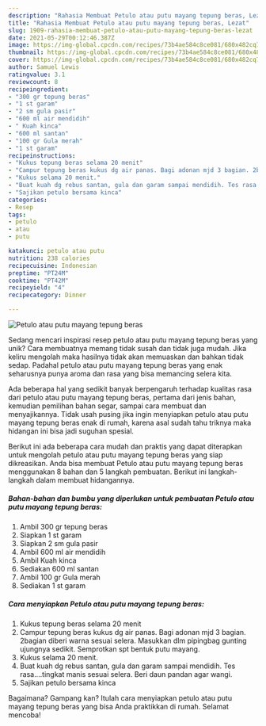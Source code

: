 ```yaml
---
description: "Rahasia Membuat Petulo atau putu mayang tepung beras, Lezat"
title: "Rahasia Membuat Petulo atau putu mayang tepung beras, Lezat"
slug: 1909-rahasia-membuat-petulo-atau-putu-mayang-tepung-beras-lezat
date: 2021-05-29T00:12:46.387Z
image: https://img-global.cpcdn.com/recipes/73b4ae584c8ce081/680x482cq70/petulo-atau-putu-mayang-tepung-beras-foto-resep-utama.jpg
thumbnail: https://img-global.cpcdn.com/recipes/73b4ae584c8ce081/680x482cq70/petulo-atau-putu-mayang-tepung-beras-foto-resep-utama.jpg
cover: https://img-global.cpcdn.com/recipes/73b4ae584c8ce081/680x482cq70/petulo-atau-putu-mayang-tepung-beras-foto-resep-utama.jpg
author: Samuel Lewis
ratingvalue: 3.1
reviewcount: 8
recipeingredient:
- "300 gr tepung beras"
- "1 st garam"
- "2 sm gula pasir"
- "600 ml air mendidih"
- " Kuah kinca"
- "600 ml santan"
- "100 gr Gula merah"
- "1 st garam"
recipeinstructions:
- "Kukus tepung beras selama 20 menit"
- "Campur tepung beras kukus dg air panas. Bagi adonan mjd 3 bagian. 2bagian diberi warna sesuai selera. Masukkan dlm pipingbag gunting ujungnya sedikit. Semprotkan spt bentuk putu mayang."
- "Kukus selama 20 menit."
- "Buat kuah dg rebus santan, gula dan garam sampai mendidih. Tes rasa....tingkat manis sesuai selera. Beri daun pandan agar wangi."
- "Sajikan petulo bersama kinca"
categories:
- Resep
tags:
- petulo
- atau
- putu

katakunci: petulo atau putu 
nutrition: 238 calories
recipecuisine: Indonesian
preptime: "PT24M"
cooktime: "PT42M"
recipeyield: "4"
recipecategory: Dinner

---
```



![Petulo atau putu mayang tepung beras](https://img-global.cpcdn.com/recipes/73b4ae584c8ce081/680x482cq70/petulo-atau-putu-mayang-tepung-beras-foto-resep-utama.jpg)

Sedang mencari inspirasi resep petulo atau putu mayang tepung beras yang unik? Cara membuatnya memang tidak susah dan tidak juga mudah. Jika keliru mengolah maka hasilnya tidak akan memuaskan dan bahkan tidak sedap. Padahal petulo atau putu mayang tepung beras yang enak seharusnya punya aroma dan rasa yang bisa memancing selera kita.

Ada beberapa hal yang sedikit banyak berpengaruh terhadap kualitas rasa dari petulo atau putu mayang tepung beras, pertama dari jenis bahan, kemudian pemilihan bahan segar, sampai cara membuat dan menyajikannya. Tidak usah pusing jika ingin menyiapkan petulo atau putu mayang tepung beras enak di rumah, karena asal sudah tahu triknya maka hidangan ini bisa jadi suguhan spesial.




Berikut ini ada beberapa cara mudah dan praktis yang dapat diterapkan untuk mengolah petulo atau putu mayang tepung beras yang siap dikreasikan. Anda bisa membuat Petulo atau putu mayang tepung beras menggunakan 8 bahan dan 5 langkah pembuatan. Berikut ini langkah-langkah dalam membuat hidangannya.

<!--inarticleads1-->

##### Bahan-bahan dan bumbu yang diperlukan untuk pembuatan Petulo atau putu mayang tepung beras:

1. Ambil 300 gr tepung beras
1. Siapkan 1 st garam
1. Siapkan 2 sm gula pasir
1. Ambil 600 ml air mendidih
1. Ambil  Kuah kinca
1. Sediakan 600 ml santan
1. Ambil 100 gr Gula merah
1. Sediakan 1 st garam




<!--inarticleads2-->

##### Cara menyiapkan Petulo atau putu mayang tepung beras:

1. Kukus tepung beras selama 20 menit
1. Campur tepung beras kukus dg air panas. Bagi adonan mjd 3 bagian. 2bagian diberi warna sesuai selera. Masukkan dlm pipingbag gunting ujungnya sedikit. Semprotkan spt bentuk putu mayang.
1. Kukus selama 20 menit.
1. Buat kuah dg rebus santan, gula dan garam sampai mendidih. Tes rasa....tingkat manis sesuai selera. Beri daun pandan agar wangi.
1. Sajikan petulo bersama kinca




Bagaimana? Gampang kan? Itulah cara menyiapkan petulo atau putu mayang tepung beras yang bisa Anda praktikkan di rumah. Selamat mencoba!
